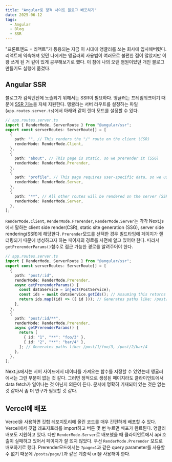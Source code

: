 ```yaml
---
title: "Angular로 정적 사이트 블로그 배포하기"
date: 2025-06-12
tags:
  - Angular
  - Blog
  - SSR
---
```


"프론트엔드 = 리액트"가 통용되는 지금 이 시대에 앵귤러를 쓰는 회사에 입사해버렸다. 리액트에 익숙해져 있던 나에게는 앵귤러의 사용법이 여러모로 불편한 점이 많았지만 이왕 쓰게 된 거 깊이 있게 공부해보기로 했다. 이 참에 나의 오랜 염원이었던 개인 블로그 만들기도 실행에 옮겼다.

## Angular SSR

블로그가 검색엔진에 노출되기 위해서는 SSR이 필요하다. 앵귤러는 프레임워크이기 때문에 [SSR 기능](https://angular.dev/guide/ssr)을 자체 지원한다. 앵귤러는 서버 라우트를 설정하는 파일(`app.routes.server.ts`)에서 아래와 같이 렌더 모드를 설정할 수 있다.

```ts
// app.routes.server.ts
import { RenderMode, ServerRoute } from "@angular/ssr";
export const serverRoutes: ServerRoute[] = [
  {
    path: "", // This renders the "/" route on the client (CSR)
    renderMode: RenderMode.Client,
  },
  {
    path: "about", // This page is static, so we prerender it (SSG)
    renderMode: RenderMode.Prerender,
  },
  {
    path: "profile", // This page requires user-specific data, so we use SSR
    renderMode: RenderMode.Server,
  },
  {
    path: "**", // All other routes will be rendered on the server (SSR)
    renderMode: RenderMode.Server,
  },
];
```

`RenderMode.Client`, `RenderMode.Prerender`, `RenderMode.Server`는 각각 Next.js에서 말하는 client side render(CSR), static site generation (SSG), server side rendering(SSR)에 해당한다. `Prerender`모드를 선택한 경우 빌드타임에 페이지가 렌더링되기 때문에 생성하고자 하는 페이지의 경로를 사전에 알고 있어야 한다. 따라서 `getPrerenderParams()`함수로 접근 가능한 경로를 알려주어야 한다.

```ts
// app.routes.server.ts
import { RenderMode, ServerRoute } from "@angular/ssr";
export const serverRoutes: ServerRoute[] = [
  {
    path: "post/:id",
    renderMode: RenderMode.Prerender,
    async getPrerenderParams() {
      const dataService = inject(PostService);
      const ids = await dataService.getIds(); // Assuming this returns ['1', '2', '3']
      return ids.map((id) => ({ id })); // Generates paths like: /post/1, /post/2, /post/3
    },
  },
  {
    path: "post/:id/**",
    renderMode: RenderMode.Prerender,
    async getPrerenderParams() {
      return [
        { id: "1", "**": "foo/3" },
        { id: "2", "**": "bar/4" },
      ]; // Generates paths like: /post/1/foo/3, /post/2/bar/4
    },
  },
];
```

Next.js에서는 서버 사이드에서 데이터를 가져오는 함수를 지정할 수 있었는데 앵귤러에서는 그런 부분이 없는 것 같다. 그러면 정적으로 생성된 페이지라도 클라이언트에서 data fetch가 일어나는 것 아닌지 의문이 든다. 문서에 명확히 기재되어 있는 것은 없는 것 같아서 좀 더 연구가 필요할 것 같다.

## Vercel에 배포

Vercel을 사용하면 깃헙 레포지토리에 올린 코드를 매우 간편하게 배포할 수 있다. Vercel에서 깃헙 레포지토리를 import하고 버튼 몇 번 누르면 배포가 완료된다. 앵귤러 배포도 지원하고 있다. 다만 `RenderMode.Server`로 배포했을 때 클라이언트에서 api 호출이 실패하고 있어서 페이지가 잘 뜨지 않았다. 우선 `RenderMode.Prerender` 모드로 배포하기로 했다. Prerender모드에서는 `?page=1`과 같은 query parameter를 사용할 수 없기 때문에 `/posts/page/1`과 같은 계층적 url을 사용해야 한다.
